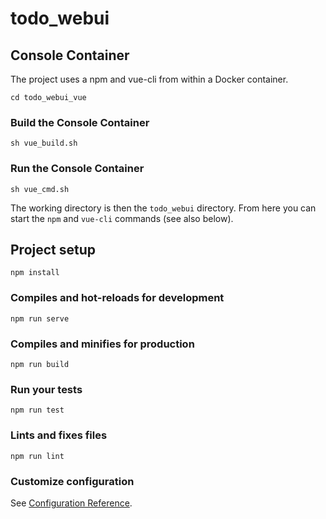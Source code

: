 # todo_webui

## Console Container

The project uses a npm and vue-cli from within a Docker container.

```
cd todo_webui_vue
```

### Build the Console Container

```
sh vue_build.sh
```

### Run the Console Container

```
sh vue_cmd.sh
```
The working directory is then the ```todo_webui``` directory. From here you
can start the ```npm``` and ```vue-cli``` commands (see also below).

## Project setup
```
npm install
```

### Compiles and hot-reloads for development
```
npm run serve
```

### Compiles and minifies for production
```
npm run build
```

### Run your tests
```
npm run test
```

### Lints and fixes files
```
npm run lint
```

### Customize configuration
See [Configuration Reference](https://cli.vuejs.org/config/).
